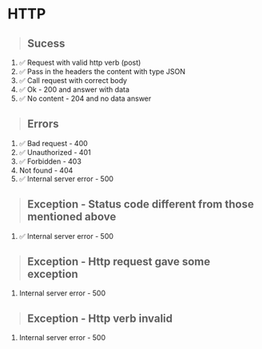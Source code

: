 # HTTP

> ## Sucess
1. ✅ Request with valid http verb (post) 
2. ✅ Pass in the headers the content with type JSON
3. ✅ Call request with correct body
4. ✅ Ok - 200 and answer with data
5. ✅ No content - 204 and no data answer

> ## Errors
1. ✅ Bad request - 400
2. ✅ Unauthorized - 401
3. ✅ Forbidden - 403
4. Not found - 404
5. ✅ Internal server error - 500

> ## Exception - Status code different from those mentioned above
1. ✅ Internal server error - 500

> ## Exception - Http request gave some exception
1. Internal server error - 500

> ## Exception - Http verb invalid
1. Internal server error - 500
